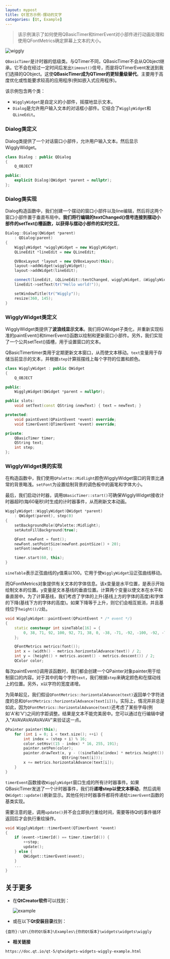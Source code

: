 ```yaml
---
layout: mypost
title: Qt官方示例-摆动的文字
categories: [Qt, Example]
---
```


> 该示例演示了如何使用QBasicTimer和timerEvent对小部件进行动画处理和使用QFontMetrics确定屏幕上文本的大小。

![wiggly](wiggly.gif)

`QBasicTimer`是计时器的低级类。与QTimer不同，QBasicTimer不会从QObject继承。它不会在经过一定时间后发出`timeout()`信号，而是将QTimerEvent发送到我们选择的QObject。这使**QBasicTimer成为QTimer的更轻量级替代**。主要用于高度优化或性能要求较高的应用程序(例如嵌入式应用程序)。

该示例包含两个类：

- `WigglyWidget`是自定义的小部件，摇摆地显示文本。
- `Dialog`是允许用户输入文本的对话框小部件。它结合了`WigglyWidget`和`QLineEdit`。

### **Dialog类定义**

Dialog类提供了一个对话窗口小部件，允许用户输入文本。然后显示WigglyWidget。

```cpp
class Dialog : public QDialog
{
    Q_OBJECT

public:
    explicit Dialog(QWidget *parent = nullptr);
};
```

### **Dialog类实现**

Dialog构造函数中，我们创建一个摆动的窗口小部件以及line编辑，然后将这两个窗口小部件置于垂直布局中。**我们将行编辑的textChanged()信号连接到摆动小部件的setText()槽函数，以获得与摆动小部件的实时交互**。

```cpp
Dialog::Dialog(QWidget *parent)
    : QDialog(parent)
{
    WigglyWidget *wigglyWidget = new WigglyWidget;
    QLineEdit *lineEdit = new QLineEdit;

    QVBoxLayout *layout = new QVBoxLayout(this);
    layout->addWidget(wigglyWidget);
    layout->addWidget(lineEdit);

    connect(lineEdit, &QLineEdit::textChanged, wigglyWidget, &WigglyWidget::setText);
    lineEdit->setText(tr("Hello world!"));

    setWindowTitle(tr("Wiggly"));
    resize(360, 145);
}
```

### **WigglyWidget类定义**

WigglyWidget类提供了**波浪线显示文本**。我们将QWidget子类化，并重新实现标准的paintEvent()和timerEvent()函数以绘制和更新窗口小部件。另外，我们实现了一个公共setText()插槽，用于设置窗口的文本。

QBasicTimertimer类用于定期更新文本窗口，从而使文本移动。`text`变量用于存储当前显示的文本，并根据`step`计算摇摆线上每个字符的位置和颜色。

```cpp
class WigglyWidget : public QWidget
{
    Q_OBJECT

public:
    WigglyWidget(QWidget *parent = nullptr);

public slots:
    void setText(const QString &newText) { text = newText; }

protected:
    void paintEvent(QPaintEvent *event) override;
    void timerEvent(QTimerEvent *event) override;

private:
    QBasicTimer timer;
    QString text;
    int step;
};
```

### **WigglyWidget类的实现**

在构造函数中，我们使用`QPalette::Midlight`颜色WigglyWidget窗口的背景比通常的背景略浅。`setFont`为设置绘制背景的调色板中的画笔和字体大小。

最后，我们启动计时器，调用`QBasicTimer::start()`可确保WigglyWidget接收计时器超时(每60毫秒)时生成的计时器事件，从而刷新文本动画。

```cpp
WigglyWidget::WigglyWidget(QWidget *parent)
    : QWidget(parent), step(0)
{
    setBackgroundRole(QPalette::Midlight);
    setAutoFillBackground(true);

    QFont newFont = font();
    newFont.setPointSize(newFont.pointSize() + 20);
    setFont(newFont);

    timer.start(60, this);
}
```

`sineTable`表示正弦曲线的y值乘以100。它用于使`WigglyWidget`沿正弦曲线移动。

而QFontMetrics对象提供有关文本的字体信息。该x变量是水平位置，是表示开始绘制文本的位置。y变量是文本基线的垂直位置。计算两个变量以使文本在水平和垂直居中。为了计算基线，我们考虑了字体的上升(基线上方的字体的高度)和字体的下降(基线下方的字体的高度)。如果下降等于上升，则它们会相互抵消，并且基线位于`height()/2`处。

```cpp
void WigglyWidget::paintEvent(QPaintEvent * /* event */)
{
    static constexpr int sineTable[16] = {
        0, 38, 71, 92, 100, 92, 71, 38, 0, -38, -71, -92, -100, -92, -71, -38
    };

    QFontMetrics metrics(font());
    int x = (width() - metrics.horizontalAdvance(text)) / 2;
    int y = (height() + metrics.ascent() - metrics.descent()) / 2;
    QColor color;
```

每次paintEvent()调用该函数时，我们都会创建一个QPainter对象painter用于绘制窗口的内容。对于其中的每个字符`text`，我们根据`step`来确定颜色和在摆动线上的位置。另外，x以字符的宽度递增。

为简单起见，我们假设`QFontMetrics::horizontalAdvance(text)`返回单个字符进度的总和`QFontMetrics::horizontalAdvance(text[i]))`。实际上，情况并非总是如此，因为`QFontMetrics::horizontalAdvance(text)`还考虑了某些字母(例如'A'和'V')之间的字距调整。结果是文本不能完美居中。您可以通过在行编辑中键入"AVAVAVAVAVAVAV"来验证这一点。

```cpp
QPainter painter(this);
    for (int i = 0; i < text.size(); ++i) {
        int index = (step + i) % 16;
        color.setHsv((15 - index) * 16, 255, 191);
        painter.setPen(color);
        painter.drawText(x, y - ((sineTable[index] * metrics.height()) / 400),
                         QString(text[i]));
        x += metrics.horizontalAdvance(text[i]);
    }
}
```

`timerEvent`函数接收`WigglyWidget`窗口生成的所有计时器事件。如果QBasicTimer发送了一个计时器事件，我们将**递增step以使文本移动**，然后调用`QWidget::update()`刷新显示。其他任何计时器事件都将传递给`timerEvent`函数的基类实现。

需要注意的是，调用`update()`并不会立即执行重绘时间，需要等待Qt的事件循环返回后才会执行重绘操作。

```cpp
void WigglyWidget::timerEvent(QTimerEvent *event)
{
    if (event->timerId() == timer.timerId()) {
        ++step;
        update();
    } else {
        QWidget::timerEvent(event);
    }
    ...
}
```

## **关于更多**

- 在**QtCreator软件**可以找到：

  ![example](example.png)

- 或在以下**Qt安装目录**找到：

```text
{盘符}:\Qt\{你的Qt版本}\Examples\{你的Qt版本}\widgets\widgets\wiggly
```

- **相关链接**

```text
https://doc.qt.io/qt-5/qtwidgets-widgets-wiggly-example.html
```
